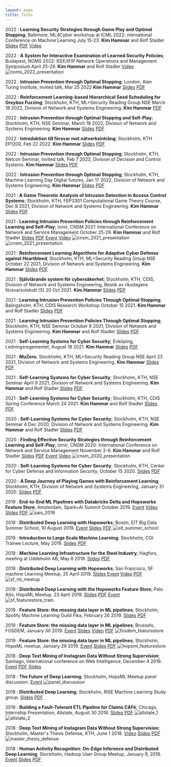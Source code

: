 ```yaml
---
layout: page
title: Talks
---
```


2022
:   **Learning Security Strategies through Game Play and Optimal Stopping**; Baltimore, ML4Cyber workshop at ICML 2022: nternational Conference on Machine Learning July 15-23.
    **Kim Hammar** and Rolf Stadler
	[Slides](https://www.slideshare.net/KimHammar/learning-security-strategies-through-game-play-and-optimal-stopping)
	[PDF](/assets/slides/ICML_22_HAMMAR_STADLER_SLIDES.PDF)
    [Video](https://www.youtube.com/watch?v=Qz6huGXjhec)

2022
:   **A System for Interactive Examination of Learned Security Policies**; Budapest, NOMS 2022: IEEE/IFIP Network Operations and Management Symposium April 25-29.
    **Kim Hammar** and Rolf Stadler
	[Video](https://www.youtube.com/watch?v=18P7MjPKNDg)
   ![noms_2022_presentation](/assets/noms22_presentation_26_april_22.png "Presentation at NOMS 2022")

2022
:   **Intrusion Prevention through Optimal Stopping**; London, Alan Turing Institute, invited talk, Mar 25 2022
    **Kim Hammar**
	[Slides](https://www.slideshare.net/KimHammar/intrusion-prevention-through-optimal-stopping-251427388)
	[PDF](/assets/slides/IPS_through_OptimalStopping_25_mar_2022_ATI_KimHammar.pdf)

2022
:   **Reinforcement Learning-based Hierarchical Seed Scheduling for Greybox Fuzzing**; Stockholm, KTH, ML+Security Reading Group NSE March 18 2022, Division of Network and Systems Engineering.
    **Kim Hammar**
	[PDF](/assets/slides/MLSec_Reading_group_NSE_18_mar_22.pdf)

2022
:   **Intrusion Prevention through Optimal Stopping and Self-Play**; Stockholm, KTH, NSE Seminar, March 18 2022, Division of Network and Systems Engineering.
    **Kim Hammar**
	[Slides](https://www.slideshare.net/KimHammar/intrusion-prevention-through-optimal-stopping-and-selfplay)
	[PDF](/assets/slides/NSE_Seminar_18_March_2022_Kim_Hammar.pdf)

2022
:   **Introduktion till försvar mot nätverksintrång**; Stockholm, KTH EP1200, Feb 22 2022.
    **Kim Hammar**
	[Slides](https://www.slideshare.net/KimHammar/introduktion-till-frsvar-mot-ntverksintrng-22-feb-2022-ep1200-kth)
	[PDF](/assets/slides/Intro_till_forsvar_mot_natverksintrang_EP1200_16_2_22.pdf)

2022
:   **Intrusion Prevention through Optimal Stopping**; Stockholm, KTH, Netcon Seminar, invited talk, Feb 7 2022, Division of Decision and Control Systems.
    **Kim Hammar**
	[Slides](https://www.slideshare.net/KimHammar/intrusion-prevention-through-optimal-stopping-251125924)
	[PDF](/assets/slides/Netcon_talk_7_feb_2022_OptimalStopping_Intrusion_Prevention_Kim_Hammar.pdf)

2022
:   **Intrusion Prevention through Optimal Stopping**; Stockholm, KTH, Machine Learning Day Digital futures, Jan 17 2022, Division of Network and Systems Engineering.
    **Kim Hammar**
	[Slides](https://www.slideshare.net/KimHammar/intrusion-prevention-through-optimal-stopping)
	[PDF](/assets/slides/Machine_Learning_Day_Digital_Futures_17_Jan_2022_Hammar_Stadler.pdf)

2021
:   **A Game Theoretic Analysis of Intrusion Detection in Access Control Systems**; Stockholm, KTH, FEP3301 Computational Game Theory Course, Dec 8 2021, Division of Network and Systems Engineering.
    **Kim Hammar**
	[Slides](https://www.slideshare.net/KimHammar/a-game-theoretic-analysis-of-intrusion-detection-in-access-control-systems-paper-review)
	[PDF](/assets/slides/FEP3301_Presentation_Hammar_8_Dec_2021.pdf)

2021
:   **Learning Intrusion Prevention Policies through Reinforcement Learning and Self-Play**; Izmir, CNSM 2021: International Conference on Network and Service Management October 25-29.
    **Kim Hammar** and Rolf Stadler
	[Slides](https://www.slideshare.net/KimHammar/learning-intrusion-prevention-policies-through-optimal-stopping-cnsm2021)
	[PDF](/assets/slides/CNSM_2021_Hammar_Stadler_28_Oct.pdf)
	[Event](http://www.cnsm-conf.org/2021/)
	[Video](https://www.youtube.com/watch?v=_zL4qR5-jU8)
	![cnsm_2021_presentation](/assets/CNSM21.jpeg "Presentation at CNSM 2021")
	![cnsm_2021_presentation](/assets/cnsm21_presentation.png "Presentation at CNSM 2021")

2021
:   **Reinforcement Learning Algorithms for Adaptive Cyber Defense against Heartbleed**; Stockholm, KTH, ML+Security Reading Group NSE October 22 2021, Division of Network and Systems Engineering.
    **Kim Hammar**
	[Slides](https://www.slideshare.net/KimHammar/reinforcement-learning-algorithms-for-adaptive-cyber-defense-against-heartbleed)
	[PDF](/assets/slides/mlsec_NSE_reading_group_22_oct_2021_Hammar.pdf)

2021
:   **Självlärande system för cybersäkerhet**; Stockholm, KTH, CDIS, Division of Network and Systems Engineering, Besök av riksdagens försvarsutskott (S) 20 Oct 2021.
    **Kim Hammar**
	[Slides](https://www.slideshare.net/KimHammar/sjlvlrande-system-fr-cyberskerhet)
	[PDF](/assets/slides/riksdagens_forsvarsutskott_S_CDIS_Hammar_20_oct_2021.pdf)

2021
:   **Learning Intrusion Prevention Policies Through Optimal Stopping**; Balingsholm, KTH, CDIS Research Workshop October 15 2021.
    **Kim Hammar** and Rolf Stadler
	[Slides](https://www.slideshare.net/KimHammar/learning-intrusion-prevention-policies-through-optimal-stopping-250452321)
	[PDF](/assets/slides/CDIS_Workshop_Balingsholm_15_oct_2021_Hammar_Stadler.pdf)

2021
:   **Learning Intrusion Prevention Policies Through Optimal Stopping**; Stockholm, KTH, NSE Seminar October 8 2021, Division of Network and Systems Engineering.
    **Kim Hammar** and Rolf Stadler
	[Slides](https://www.slideshare.net/KimHammar/learning-intrusion-prevention-policies-through-optimal-stopping)
	[PDF](/assets/slides/NSE_seminar_8_oct_21_Hammar_Stadler.pdf)

2021
:   **Self-Learning Systems for Cyber Security**; Enköping, Ledningsregementet, August 18 2021.
    **Kim Hammar**
	[Slides](https://www.slideshare.net/KimHammar/selflearning-systems-for-cyber-security-250086888)
	[PDF](/assets/slides/Hammar_Stadler_Self_Learning_Systems_Enkoping_18_aug_21.pdf)

2021
:   **MuZero**; Stockholm, KTH, ML+Security Reading Group NSE April 23 2021, Division of Network and Systems Engineering.
    **Kim Hammar**
	[Slides](https://www.slideshare.net/KimHammar/muzero-ml-security-reading-group)
	[PDF](/assets/slides/muzero_ml_reading_group_23_apr_21_KimHammar.pdf)

2021
:   **Self-Learning Systems for Cyber Security**; Stockholm, KTH, NSE Seminar April 9 2021, Division of Network and Systems Engineering.
    **Kim Hammar** and Rolf Stadler
	[Slides](https://www.slideshare.net/KimHammar/selflearning-systems-for-cyber-security-245974483)
	[PDF](/assets/slides/nse_seminar_9_april_21_KimHammar.pdf)

2021
:   **Self-Learning Systems for Cyber Security**; Stockholm, KTH, CDIS Spring Conference March 24 2021.
    **Kim Hammar** and Rolf Stadler
	[Slides](https://www.slideshare.net/KimHammar/selflearning-systems-for-cyber-security-245001363)
	[PDF](/assets/slides/Kim_Hammar_Rolf_Stadler_CDIS_Spring_Conference_March_24_Self_learning_Systems_for_Defense.pdf)

2020
:   **Self-Learning Systems for Cyber Security**; Stockholm, KTH, NSE Seminar 4 Dec 2020, Division of Network and Systems Engineering.
    **Kim Hammar** and Rolf Stadler
	[Slides](https://www.slideshare.net/KimHammar/nse-seminar-4dechammarstadler)
	[PDF](/assets/slides/NSE_seminar_4_dec_Hammar_Stadler.pdf)

2020
:   **Finding Effective Security Strategies through Reinforcement Learning and Self-Play**; Izmir, CNSM 2020: International Conference on Network and Service Management November 2-6.
    **Kim Hammar** and Rolf Stadler
	[Slides](https://www.slideshare.net/KimHammar/cdis-hammar-stadler15oct2020)
	[PDF](/assets/slides/cnsm_2020_hammar_stadler_3_nov.pdf)
	[Event](http://www.cnsm-conf.org/2020/)
	[Video](https://www.youtube.com/watch?v=9ihiIPVRB58)
	![cnsm_2020_presentation](/assets/cnsm20_presentation.png "Presentation at CNSM 2020")

2020
:   **Self-Learning Systems for Cyber Security**; Stockholm, KTH, Center for Cyber Defense and Information Security, October 15 2020.
	[Slides](https://www.slideshare.net/KimHammar/selflearning-systems-for-cyber-security)
	[PDF](/assets/slides/cdis_hammar_stadler_15_oct_2020.pdf)

2020
:   **A Deep Journey of Playing Games with Reinforcement Learning**; Stockholm, KTH, Division of Network and Systems Engineering, January 31 2020.
	[Slides](https://www.slideshare.net/KimHammar/nse-kth-seminardeeprlgameskimhammar31jan2020)
	[PDF](/assets/slides/deepmind_rl_nse.pdf)

2019
:   **End-to-End ML Pipelines with Databricks Delta and Hopsworks Feature Store**; Amsterdam, Spark+AI Summit October 2019.
	[Event](https://databricks.com/session_eu19/end-to-end-spark-tensorflow-pytorch-pipelines-with-databricks-delta)
	[Video](https://www.youtube.com/watch?v=zGNQQfEjCQY)
	[Slides](https://www.slideshare.net/KimHammar/spark-ai-summitoct172019kimhammarjimdowlingv6)
	[PDF](/assets/slides/sais2019.pdf)
	![sais_2019](/assets/sais2019.jpg "Spark+AI Summit 2019 Amsterdam")

2019
:   **Distributed Deep Learning with Hopsworks**; Bosön, EIT Big Data Summer School, 10 August 2019.
	[Event](https://bdaschool2019.github.io)
	[Slides](https://www.slideshare.net/KimHammar/eit-digital-bigdatasummerschool8aug2019kimhammar-162409943)
	[PDF](/assets/slides/ddl_eit.pdf)
	![eit_summer_school](/assets/summer_school.jpg "EIT Summer School Hopsworks")

2019
:   **Introduction to Large Scale Machine Learning**; Stockholm, CGI Trainee Lecture, May 2019.
	[Slides](https://www.slideshare.net/KimHammar/cgi-trainees-workshop-distributed-deep-learning-245-2019-kim-hammar)
	[PDF](/assets/slides/ddl_cgi.pdf)

2019
:   **Machine Learning Infrastructure for the Steel Industry**; Hagfors, meeting at Uddeholm AB, May 8 2019.
	[Slides](https://www.slideshare.net/KimHammar/uddeholm-ml-workshophagforskimhammar)
	[PDF](/assets/slides/uddeholm.pdf)

2019
:   **Distributed Deep Learning with Hopsworks**; San Francisco, SF machine Learning Meetup, 25 April 2019.
	[Slides](https://www.slideshare.net/KimHammar/distributed-deep-learningwithhopsworkskimhammar25april2019)
	[Event](https://www.meetup.com/sfmachinelearning/events/260177607)
	[Video](https://www.youtube.com/watch?v=V6siDg2REZQ&feature=youtu.be&t=2697)
	[PDF](/assets/slides/ddl_mesos.pdf)
	![sf_ml_meetup](/assets/mesosphere_meetup_sf.jpeg "Mesosphere Meetup San Francisco")

2019
:   **Distributed Deep Learning with the Hopsworks Feature Store**; Palo Alto, HopsML Meetup, 23 April 2019.
	[Slides](https://www.slideshare.net/KimHammar/hopsworks-hands-onfeaturestorepaloaltokimhammar23april2019)
	[PDF](/assets/slides/featurestore_palo_alto.pdf)
	[Event](https://www.eventbrite.ie/e/hopsworks-hands-on-feature-store-distributed-deep-learning-and-more-tickets-58136928117)
	![sf_featurestore_train](/assets/sf_train_office_w_jim.png "SF Feature Store HopsML Meetup")

2019
:   **Feature Store: the missing data layer in ML pipelines**; Stockholm, Spotify Machine Learning Guild Fika, February 26 2019.
	[Slides](https://www.slideshare.net/KimHammar/kim-hammar-spotify-ml-guild-meetup-feature-stores)
	[PDF](/assets/slides/featurestore_spotify.pdf)

2019
:   **Feature Store: the missing data layer in ML pipelines**; Brussels, FOSDEM, January 30 2019.
	[Event](https://archive.fosdem.org/2019/schedule/event/feature_store/)
	[Slides](https://www.slideshare.net/KimHammar/kim-hammar-feature-store-the-missing-data-layer-in-ml-pipelines-hopsml-meetup-stockholm)
	[Video](https://www.youtube.com/watch?v=86rrEJqRLO4&t=)
	[PDF](/assets/slides/featurestore_fosdem.pdf)
	![fosdem_featurestore](/assets/fosdem_brussels5.jpeg "Feature Store - FOSDEM")

2019
:   **Feature Store: the missing data layer in ML pipelines**; Stockholm, HopsML meetup, January 29 2019.
	[Event](https://www.meetup.com/HopsML-Stockholm/events/257952659/)
	[Slides](https://www.slideshare.net/KimHammar/kim-hammar-feature-store-the-missing-data-layer-in-ml-pipelines-hopsml-meetup-stockholm)
	[PDF](/assets/slides/featurestore_hopsml.pdf)
	![hopsml_featurestore](/assets/hopsml_meetup_stockholm.jpeg "Feature Store - HopsML")

2018
:   **Deep Text Mining of Instagram Data Without Strong Supervision**; Santiago, International conference on Web Intelligence, December 4 2018.
	[Event](https://webintelligence2018.com/)
	[PDF](/assets/slides/web_intelligence_santiago_pres.pdf)
	[Slides](https://www.slideshare.net/KimHammar/wi-2018-santiago)

2018
:   **The Future of Deep Learning**; Stockholm, HopsML Meetup panel discussion.
	[Event](https://www.meetup.com/HopsML-Stockholm/events/256064863/)
    ![panel_discussion](/assets/hopsml_meetup_panel.jpeg "HopsML Meetup Panel Discussion: The Future of Deep Learning")

2018
:   **Distributed Deep Learning**; Stockholm, RISE Machine Learning Study group.
	[Slides](https://www.slideshare.net/KimHammar/kim-hammar-distributed-deep-learning-rise-learning-machines-meetup)
	[PDF](/assets/slides/rise_ml.pdf)

2018
:   **Building a Fault-Tolerant ETL Pipeline for Claims CAFé**; Chicago, Internship Presentation, Allstate, August 30 2018.
	[Slides](https://www.slideshare.net/KimHammar/kim-hammar-allstate-internship-presentation-data-engineering-analytics-claims-cafe)
	[PDF](/assets/slides/allstate_defense.pdf)
	![allstate_1](/assets/allstate1.jpg "Allstate Internship")
	![allstate_2](/assets/allstate2.jpg "Allstate Internship")

2018
:   **Deep Text Mining of Instagram Data Without Strong Supervision**; Stockholm, Master's Thesis Defense, KTH, June 1 2018.
	[Video](https://www.youtube.com/watch?v=OgFQIGAhPgQ&t=1567s)
	[Slides](https://www.slideshare.net/KimHammar/kim-hammar-msc-thesis-defense-2018)
	[PDF](/assets/slides/master_defense.pdf)
	![master_thesis_defense](/assets/master_thesis_defense.jpeg "Master Thesis Defense")

2018
:   **Human Activity Recognition: On-Edge Inference and Distributed Deep Learning**; Stockholm, Hadoop User Group Meetup, January 9, 2018.
	[Event](https://www.meetup.com/stockholm-hug/events/247080325/)
	[Slides](https://www.slideshare.net/KimHammar/kim-hammar-konstantin-sozinov-distributed-lstm-training-predicting-human-activities-on-edge-devices-stockholm-hadoop-user-group-meetup)
	[PDF](/assets/slides/har.pdf)
